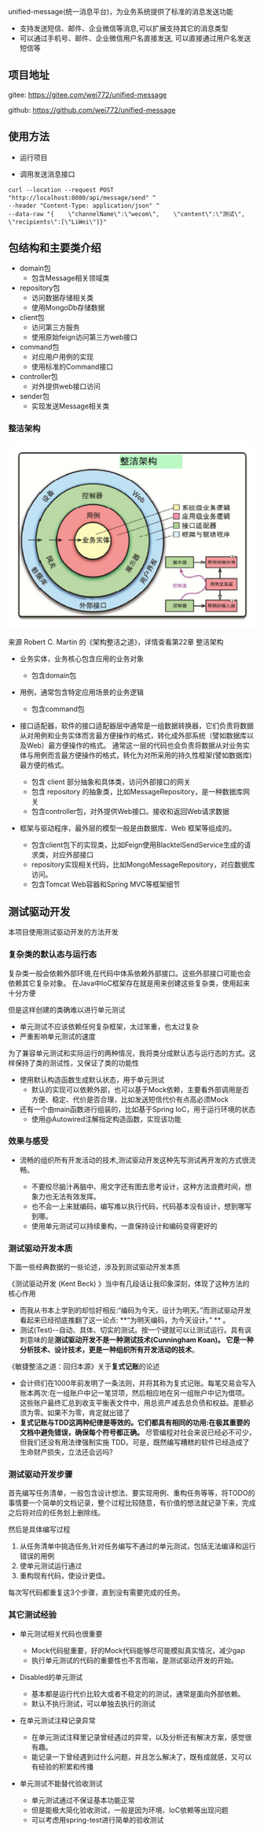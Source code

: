unified-message(统一消息平台)，为业务系统提供了标准的消息发送功能

* 支持发送短信、邮件、企业微信等消息,可以扩展支持其它的消息类型
* 可以通过手机号、邮件、企业微信用户名直接发送, 可以直接通过用户名发送短信等

## 项目地址

gitee:  https://gitee.com/wei772/unified-message

github: https://github.com/wei772/unified-message

## 使用方法

* 运行项目

* 调用发送消息接口

```curl-windows
curl --location --request POST "http://localhost:8080/api/message/send" ^
--header "Content-Type: application/json" ^
--data-raw "{    \"channelName\":\"wecom\",    \"content\":\"测试\",    \"recipients\":[\"LiWei\"]}"
```

## 包结构和主要类介绍

* domain包
    * 包含Message相关领域类
* repository包
    * 访问数据存储相关类
    * 使用MongoDb存储数据
* client包
    * 访问第三方服务
    * 使用原始feign访问第三方web接口
* command包
    * 对应用户用例的实现
    * 使用标准的Command接口
* controller包
    * 对外提供web接口访问
* sender包
    * 实现发送Message相关类

### 整洁架构

![整洁架构](clean_architecture.png)

来源 Robert C. Martin 的《架构整洁之道》，详情查看第22章 整洁架构

* 业务实体，业务核心包含应用的业务对象
    * 包含domain包

* 用例，通常包含特定应用场景的业务逻辑
    * 包含command包

* 接口适配器，软件的接口适配器层中通常是一组数据转换器，它们负责将数据从对用例和业务实体而言最方便操作的格式，转化成外部系统（譬如数据库以及Web）最方便操作的格式。
  通常这一层的代码也会负责将数据从对业务实体与用例而言最方便操作的格式，转化为对所采用的持久性框架(譬如数据库)最方便的格式。

    * 包含 client 部分抽象和具体类，访问外部接口的网关
    * 包含 repository 的抽象类，比如MessageRepository，是一种数据库网关
    * 包含controller包，对外提供Web接口。接收和返回Web请求数据

* 框架与驱动程序，最外层的模型一般是由数据库、Web 框架等组成的。
    * 包含client包下的实现类，比如Feign使用BlacktelSendService生成的请求类，对应外部接口
    * repository实现相关代码，比如MongoMessageRepository，对应数据库访问。
    * 包含Tomcat Web容器和Spring MVC等框架细节

## 测试驱动开发

本项目使用测试驱动开发的方法开发

### 复杂类的默认态与运行态

复杂类一般会依赖外部环境,在代码中体系依赖外部接口。这些外部接口可能也会依赖其它复杂对象。
在Java中IoC框架存在就是用来创建这些复杂类，使用起来十分方便

但是这样创建的类确难以进行单元测试

* 单元测试不应该依赖任何复杂框架，太过笨重，也太过复杂
* 严重影响单元测试的速度

为了兼容单元测试和实际运行的两种情况，我将类分成默认态与运行态的方式。这样保持了类的测试性，又保证了类的功能性

* 使用默认构造函数生成默认状态，用于单元测试
    * 默认的实现可以依赖外部，也可以基于Mock依赖，主要看外部调用是否方便、稳定、代价是否合理，比如发送短信代价有点高必须Mock
* 还有一个由main函数进行组装的，比如基于Spring IoC，用于运行环境的状态
    * 使用@Autowired注解指定构造函数，实现该功能

### 效果与感受

* 流畅的组织所有开发活动的技术,测试驱动开发这种先写测试再开发的方式很流畅。

    * 不要绞尽脑汁再脑中、用文字还有图去思考设计，这种方法浪费时间，想象力也无法有效发挥。
    * 也不会一上来就编码，编写难以执行代码，代码基本没有设计，想到哪写到哪。
    * 使用单元测试可以持续重构，一直保持设计和编码变得更好的

### 测试驱动开发本质

下面一些经典数据的一些论述，涉及到测试驱动开发本质

《测试驱动开发 (Kent Beck) 》当中有几段话让我印象深刻，体现了这种方法的核心作用

* 而我从书本上学到的却恰好相反:“编码为今天，设计为明天。”而测试驱动开发看起来已经彻底推翻了这一论点: **“为明天编码，为今天设计。”
  ** 。
* 测试(Test)--自动、具体、切实的测试。按一个键就可以让测试运行。具有讽刺意味的是**测试驱动开发不是一种测试技术(Cunningham
  Koan)。 它是一种分析技术、设计技术，更是一种组织所有开发活动的技术**。

《敏捷整洁之道：回归本源》关于**复式记账**的论述

* 会计师们在1000年前发明了一条法则，并将其称为复式记账。每笔交易会写入账本两次:在一组账户中记一笔贷项，然后相应地在另一组账户中记为借项。
  这些账户最终汇总到收支平衡表文件中，用总资产减去总负债和权益。差额必须为零。如果不为零，肯定就出错了
* **复式记账与TDD这两种纪律是等效的。它们都具有相同的功用:在极其重要的文档中避免错误，确保每个符号都正确。**
  尽管编程对社会来说已经必不可少，
  但我们还没有用法律强制实施 TDD。可是，既然编写糟糕的软件已经造成了生命财产损失，立法还会远吗?

### 测试驱动开发步骤

首先编写任务清单，一般包含设计想法、要实现用例、重构任务等等，将TODO的事情要一个简单的文档记录，整个过程比较随意，有价值的想法就记录下来，完成之后将对应的任务划上删除线。

然后是具体编写过程

1. 从任务清单中挑选任务,针对任务编写不通过的单元测试，包括无法编译和运行错误的用例
2. 使单元测试运行通过
3. 重构现有代码，使设计更佳。

每次写代码都重复这3个步骤，直到没有需要完成的任务。

### 其它测试经验

* 单元测试相关代码也很重要
    * Mock代码挺重要，好的Mock代码能够尽可能模拟真实情况，减少gap
    * 执行单元测试的代码的重要性也不言而喻，是测试驱动开发的开始。

* Disabled的单元测试
    * 基本都是运行代价比较大或者不稳定的的测试，通常是面向外部依赖。
    * 默认不执行测试，可以单独去执行的测试

* 在单元测试注释记录异常
    * 在单元测试注释里记录曾经遇过的异常，以及分析还有解决方案，感觉很有趣。
    * 能记录一下曾经遇到过什么问题，并且怎么解决了，既有成就感，又可以有经验的积累和传播

* 单元测试不能替代验收测试
    * 单元测试通过不保证基本功能正常
    * 但是能极大简化验收测试，一般是因为环境、IoC依赖等出现问题
    * 可以考虑用spring-test进行简单的验收测试
